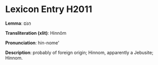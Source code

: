 # Lexicon Entry H2011

**Lemma**: הִנֹּם

**Transliteration (xlit)**: Hinnôm

**Pronunciation**: hin-nome'

**Description**:
probably of foreign origin; Hinnom, apparently a Jebusite; Hinnom.
